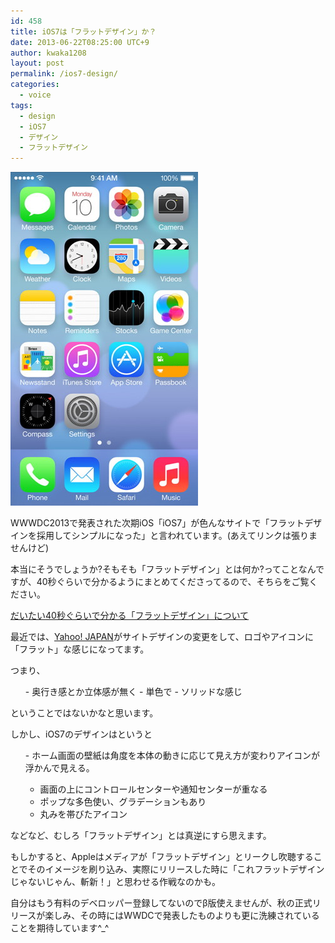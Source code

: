 ```yaml
---
id: 458
title: iOS7は「フラットデザイン」か？
date: 2013-06-22T08:25:00 UTC+9
author: kwaka1208
layout: post
permalink: /ios7-design/
categories:
  - voice
tags:
  - design
  - iOS7
  - デザイン
  - フラットデザイン
---
```

![ios7](/assets/images/2013/06/ios7.jpg)

WWWDC2013で発表された次期iOS「iOS7」が色んなサイトで「フラットデザインを採用してシンプルになった」と言われています。(あえてリンクは張りませんけど)

本当にそうでしょうか?そもそも「フラットデザイン」とは何か?ってことなんですが、40秒ぐらいで分かるようにまとめてくださってるので、そちらをご覧ください。

[だいたい40秒ぐらいで分かる「フラットデザイン」について](http://blog.quusookagaku.com/internet/12653/)

最近では、[Yahoo! JAPAN](http://www.yahoo.co.jp/)がサイトデザインの変更をして、ロゴやアイコンに「フラット」な感じになってます。

つまり、
<ul>
- 奥行き感とか立体感が無く
- 単色で
- ソリッドな感じ
</ul>
ということではないかなと思います。

しかし、iOS7のデザインはというと
<ul>
- ホーム画面の壁紙は角度を本体の動きに応じて見え方が変わりアイコンが浮かんで見える。

- 画面の上にコントロールセンターや通知センターが重なる
- ポップな多色使い、グラデーションもあり
- 丸みを帯びたアイコン
</ul>
などなど、むしろ「フラットデザイン」とは真逆にすら思えます。

もしかすると、Appleはメディアが「フラットデザイン」とリークし吹聴することでそのイメージを刷り込み、実際にリリースした時に「これフラットデザインじゃないじゃん、斬新！」と思わせる作戦なのかも。

自分はもう有料のデベロッパー登録してないのでβ版使えませんが、秋の正式リリースが楽しみ、その時にはWWDCで発表したものよりも更に洗練されていることを期待しています^_^
